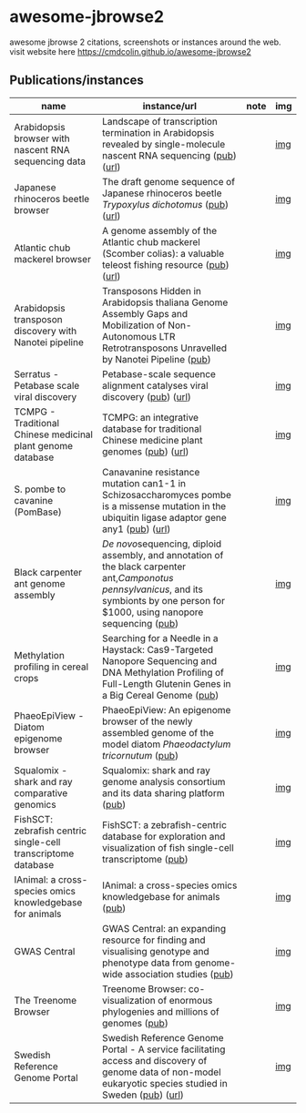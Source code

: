 # awesome-jbrowse2

awesome jbrowse 2 citations, screenshots or instances around the web. visit
website here https://cmdcolin.github.io/awesome-jbrowse2

## Publications/instances

| name                                                          | instance/url                                                                                                                                                                                                                                                                                                                                                                                   | note | img                       |
| ------------------------------------------------------------- | ---------------------------------------------------------------------------------------------------------------------------------------------------------------------------------------------------------------------------------------------------------------------------------------------------------------------------------------------------------------------------------------------- | ---- | ------------------------- |
| Arabidopsis browser with nascent RNA sequencing data          | Landscape of transcription termination in Arabidopsis revealed by single-molecule nascent RNA sequencing ([pub](https://doi.org/10.1186/s13059-021-02543-4)) ([url](https://zhailab-sustech.github.io/jbrowse2/))                                                                                                                                                                              |      | [img](public/img/10.png)  |
| Japanese rhinoceros beetle browser                            | The draft genome sequence of Japanese rhinoceros beetle <i>Trypoxylus dichotomus</i> ([pub](https://doi.org/10.1101/2022.01.10.475740)) ([url](http://www.insect.nibb.info/trydi/jb/))                                                                                                                                                                                                         |      | [img](public/img/8.png)   |
| Atlantic chub mackerel browser                                | A genome assembly of the Atlantic chub mackerel (Scomber colias): a valuable teleost fishing resource ([pub](https://doi.org/10.46471/gigabyte.40)) ([url](http://portugalfishomics.ciimar.up.pt/app/scombercolias/))                                                                                                                                                                          |      | [img](public/img/9.png)   |
| Arabidopsis transposon discovery with Nanotei pipeline        | Transposons Hidden in Arabidopsis thaliana Genome Assembly Gaps and Mobilization of Non-Autonomous LTR Retrotransposons Unravelled by Nanotei Pipeline ([pub](https://doi.org/10.3390/plants10122681))                                                                                                                                                                                         |      | [img](public/img/6.png)   |
| Serratus - Petabase scale viral discovery                     | Petabase-scale sequence alignment catalyses viral discovery ([pub](https://doi.org/10.1038/s41586-021-04332-2)) ([url](https://www.serratus.io/jbrowse?bam=ERR2756788))                                                                                                                                                                                                                        |      | [img](public/img/7.png)   |
| TCMPG - Traditional Chinese medicinal plant genome database   | TCMPG: an integrative database for traditional Chinese medicine plant genomes ([pub](https://doi.org/10.1093/hr/uhac060)) ([url](http://cbcb.cdutcm.edu.cn/TCMPG/))                                                                                                                                                                                                                            |      | [img](public/img/5.png)   |
| S. pombe to cavanine (PomBase)                                | Canavanine resistance mutation can1-1 in Schizosaccharomyces pombe is a missense mutation in the ubiquitin ligase adaptor gene any1 ([pub](https://dx.doi.org/10.17912/micropub.biology.000538)) ([url](https://www.ncbi.nlm.nih.gov/core/lw/2.0/html/tileshop_pmc/tileshop_pmc_inline.html?title=Click%20on%20image%20to%20zoom&p=PMC3&id=8922049_25789430-2022-micropub.biology.000538.jpg)) |      | [img](public/img/4.png)   |
| Black carpenter ant genome assembly                           | <i>De novo</i>sequencing, diploid assembly, and annotation of the black carpenter ant,<i>Camponotus pennsylvanicus</i>, and its symbionts by one person for $1000, using nanopore sequencing ([pub](https://doi.org/10.1093/nar/gkac510))                                                                                                                                                      |      | [img](public/img/3.png)   |
| Methylation profiling in cereal crops                         | Searching for a Needle in a Haystack: Cas9-Targeted Nanopore Sequencing and DNA Methylation Profiling of Full-Length Glutenin Genes in a Big Cereal Genome ([pub](https://doi.org/10.3390/plants11010005))                                                                                                                                                                                     |      | [img](public/img/2.png)   |
| PhaeoEpiView - Diatom epigenome browser                       | PhaeoEpiView: An epigenome browser of the newly assembled genome of the model diatom <i>Phaeodactylum tricornutum</i> ([pub](https://doi.org/10.1101/2022.07.29.502047))                                                                                                                                                                                                                       |      | [img](public/img/1.png)   |
| Squalomix - shark and ray comparative genomics                | Squalomix: shark and ray genome analysis consortium and its data sharing platform ([pub](https://doi.org/10.12688/f1000research.123591.1))                                                                                                                                                                                                                                                     |      | [img](public/img/11.png)  |
| FishSCT: zebrafish centric single-cell transcriptome database | FishSCT: a zebrafish-centric database for exploration and visualization of fish single-cell transcriptome ([pub](https://doi.org/10.1101/2022.09.21.508858))                                                                                                                                                                                                                                   |      | [img](public/img/12.png)  |
| IAnimal: a cross-species omics knowledgebase for animals      | IAnimal: a cross-species omics knowledgebase for animals ([pub](https://doi.org/10.1093/nar/gkac936))                                                                                                                                                                                                                                                                                          |      | [img](public/img/13.png)  |
| GWAS Central                                                  | GWAS Central: an expanding resource for finding and visualising genotype and phenotype data from genome-wide association studies ([pub](https://doi.org/10.1093/nar/gkac1017))                                                                                                                                                                                                                 |      | [img](public/img/14.png)  |
| The Treenome Browser                                          | Treenome Browser: co-visualization of enormous phylogenies and millions of genomes ([pub](https://doi.org/10.1093/bioinformatics/btac772))                                                                                                                                                                                                                                                     |      | [img](public/img/15.jpeg) |
| Swedish Reference Genome Portal                               | Swedish Reference Genome Portal - A service facilitating access and discovery of genome data of non-model eukaryotic species studied in Sweden ([pub](https://doi.org/10.5281/zenodo.14049736)) ([url](https://genomes.scilifelab.se/))                                                                                                                                                        |      | [img](public/img/16.png)  |
